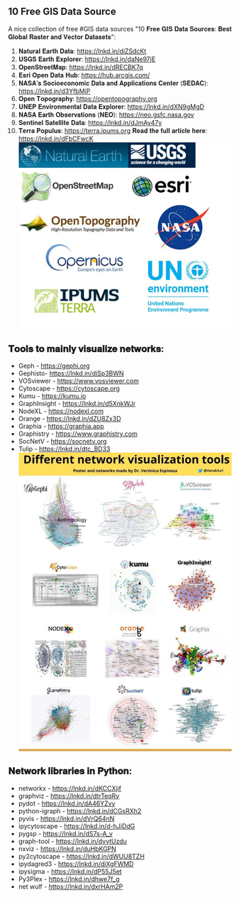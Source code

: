 ## 10 Free GIS Data Source
A nice collection of free #GIS data sources "10 𝐅𝐫𝐞𝐞 𝐆𝐈𝐒 𝐃𝐚𝐭𝐚 𝐒𝐨𝐮𝐫𝐜𝐞𝐬: 𝐁𝐞𝐬𝐭 𝐆𝐥𝐨𝐛𝐚𝐥 𝐑𝐚𝐬𝐭𝐞𝐫 𝐚𝐧𝐝 𝐕𝐞𝐜𝐭𝐨𝐫 𝐃𝐚𝐭𝐚𝐬𝐞𝐭𝐬":
1. 𝐍𝐚𝐭𝐮𝐫𝐚𝐥 𝐄𝐚𝐫𝐭𝐡 𝐃𝐚𝐭𝐚: https://lnkd.in/diZSdcKt
2. 𝐔𝐒𝐆𝐒 𝐄𝐚𝐫𝐭𝐡 𝐄𝐱𝐩𝐥𝐨𝐫𝐞𝐫: https://lnkd.in/daNe97jE
3. 𝐎𝐩𝐞𝐧𝐒𝐭𝐫𝐞𝐞𝐭𝐌𝐚𝐩: https://lnkd.in/dRECBK7q
4. 𝐄𝐬𝐫𝐢 𝐎𝐩𝐞𝐧 𝐃𝐚𝐭𝐚 𝐇𝐮𝐛: https://hub.arcgis.com/
5. 𝐍𝐀𝐒𝐀’𝐬 𝐒𝐨𝐜𝐢𝐨𝐞𝐜𝐨𝐧𝐨𝐦𝐢𝐜 𝐃𝐚𝐭𝐚 𝐚𝐧𝐝 𝐀𝐩𝐩𝐥𝐢𝐜𝐚𝐭𝐢𝐨𝐧𝐬 𝐂𝐞𝐧𝐭𝐞𝐫 (𝐒𝐄𝐃𝐀𝐂): https://lnkd.in/d3YfbMiP
6. 𝐎𝐩𝐞𝐧 𝐓𝐨𝐩𝐨𝐠𝐫𝐚𝐩𝐡𝐲: https://opentopography.org
7. 𝐔𝐍𝐄𝐏 𝐄𝐧𝐯𝐢𝐫𝐨𝐧𝐦𝐞𝐧𝐭𝐚𝐥 𝐃𝐚𝐭𝐚 𝐄𝐱𝐩𝐥𝐨𝐫𝐞𝐫: https://lnkd.in/dXN9gMgD
8. 𝐍𝐀𝐒𝐀 𝐄𝐚𝐫𝐭𝐡 𝐎𝐛𝐬𝐞𝐫𝐯𝐚𝐭𝐢𝐨𝐧𝐬 (𝐍𝐄𝐎): https://neo.gsfc.nasa.gov
9. 𝐒𝐞𝐧𝐭𝐢𝐧𝐞𝐥 𝐒𝐚𝐭𝐞𝐥𝐥𝐢𝐭𝐞 𝐃𝐚𝐭𝐚: https://lnkd.in/dJmAy47y
10. 𝐓𝐞𝐫𝐫𝐚 𝐏𝐨𝐩𝐮𝐥𝐮𝐬: https://terra.ipums.org
𝐑𝐞𝐚𝐝 𝐭𝐡𝐞 𝐟𝐮𝐥𝐥 𝐚𝐫𝐭𝐢𝐜𝐥𝐞 𝐡𝐞𝐫𝐞: https://lnkd.in/dFbCFwcK
![DataSource](https://github.com/gulabpatel/AIAg/blob/main/GIS_datasource.jpeg?raw=true)

## 𝐓𝐨𝐨𝐥𝐬 𝐭𝐨 𝐦𝐚𝐢𝐧𝐥𝐲 𝐯𝐢𝐬𝐮𝐚𝐥𝐢𝐳𝐞 𝐧𝐞𝐭𝐰𝐨𝐫𝐤𝐬:
- Geph - https://gephi.org
- Gephisto- https://lnkd.in/diSp3BWN
- VOSviewer - https://www.vosviewer.com
- Cytoscape - https://cytoscape.org
- Kumu - https://kumu.io
- GraphInsight - https://lnkd.in/d5XnkWJr
- NodeXL - https://nodexl.com
- Orange - https://lnkd.in/dZU8Zx3D
- Graphia - https://graphia.app
- Graphistry - https://www.graphistry.com
- SocNetV - https://socnetv.org
- Tulip - https://lnkd.in/dtc_BD33
![DataSource](https://github.com/gulabpatel/AIAg/blob/main/network_visualization_tools.jpeg?raw=true)

## 𝐍𝐞𝐭𝐰𝐨𝐫𝐤 𝐥𝐢𝐛𝐫𝐚𝐫𝐢𝐞𝐬 𝐢𝐧 𝐏𝐲𝐭𝐡𝐨𝐧:
- networkx - https://lnkd.in/dKCCXjif
- graphviz - https://lnkd.in/dtrTeqRv
- pydot - https://lnkd.in/dA46YZvy
- python-igraph - https://lnkd.in/dCGsRXh2
- pyvis - https://lnkd.in/dVrQ64nN
- ipycytoscape - https://lnkd.in/d-hJjDdG
- pygsp - https://lnkd.in/dS7s-A_v
- graph-tool - https://lnkd.in/dvytUzdu
- nxviz - https://lnkd.in/duHbKGPN
- py2cytoscape - https://lnkd.in/dWUU8TZH
- ipydagred3 - https://lnkd.in/diXgFWMD
- ipysigma - https://lnkd.in/dP55J5et
- Py3Plex - https://lnkd.in/dhwe7f_g
- net wulf - https://lnkd.in/dxrHAm2P
